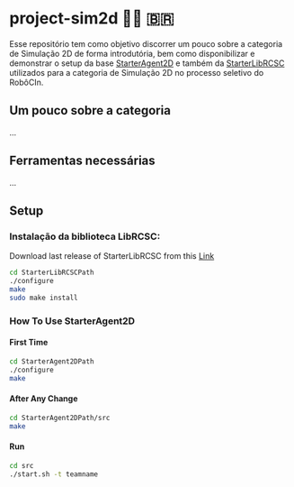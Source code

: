 # project-sim2d 🤖🔵 🇧🇷

Esse repositório tem como objetivo discorrer um pouco sobre a categoria de Simulação 2D de forma introdutória, bem como disponibilizar e demonstrar o setup da base [StarterAgent2D](https://github.com/naderzare/StarterAgent2D/) e também da [StarterLibRCSC](https://github.com/naderzare/StarterLibRCSC) utilizados para a categoria de Simulação 2D no processo seletivo do RobôCIn.

## Um pouco sobre a categoria
...

## Ferramentas necessárias
...

## Setup
### Instalação da biblioteca LibRCSC:
Download last release of StarterLibRCSC from this [Link](https://github.com/naderzare/StarterLibRCSC/releases)
```bash
cd StarterLibRCSCPath
./configure
make  
sudo make install
```  

### How To Use StarterAgent2D
#### First Time
```bash
cd StarterAgent2DPath
./configure
make  
```
#### After Any Change
```bash
cd StarterAgent2DPath/src
make
```
#### Run
```bash
cd src
./start.sh -t teamname
```
